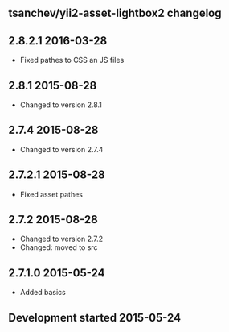 tsanchev/yii2-asset-lightbox2 changelog
-------------------------------------

## 2.8.2.1 2016-03-28

- Fixed pathes to CSS an JS files

## 2.8.1 2015-08-28

- Changed to version 2.8.1

## 2.7.4 2015-08-28

- Changed to version 2.7.4

## 2.7.2.1 2015-08-28

- Fixed asset pathes

## 2.7.2 2015-08-28

- Changed to version 2.7.2
- Changed: moved to src

## 2.7.1.0 2015-05-24

- Added basics

## Development started 2015-05-24

